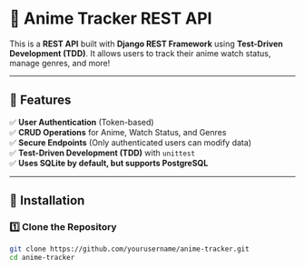 # 🎥 Anime Tracker REST API  

This is a **REST API** built with **Django REST Framework** using **Test-Driven Development (TDD)**. It allows users to track their anime watch status, manage genres, and more!  

---

## 🚀 Features  

✅ **User Authentication** (Token-based)  
✅ **CRUD Operations** for Anime, Watch Status, and Genres  
✅ **Secure Endpoints** (Only authenticated users can modify data)  
✅ **Test-Driven Development (TDD)** with `unittest`  
✅ **Uses SQLite by default, but supports PostgreSQL**  

---

## 🔧 Installation  

### 1️⃣ Clone the Repository  
```bash
git clone https://github.com/yourusername/anime-tracker.git
cd anime-tracker
